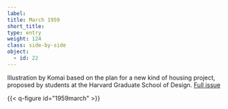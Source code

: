 ```yaml
---
label: 
title: March 1959
short_title:
type: entry
weight: 124
class: side-by-side
object:
  - id: 22
---
```


Illustration by Komai based on the plan for a new kind of housing project, proposed by students at the Harvard Graduate School of Design.
[Full issue](https://usmodernist.org/AF/AF-1959-03.pdf)

{{< q-figure id="1959march" >}}

